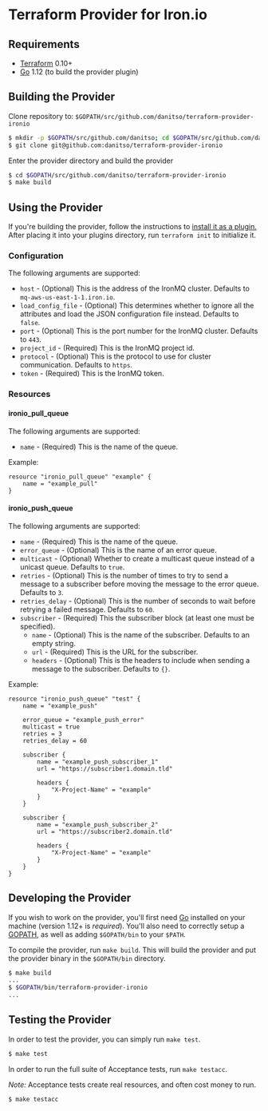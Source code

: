 Terraform Provider for Iron.io
==============================

Requirements
------------

- [Terraform](https://www.terraform.io/downloads.html) 0.10+
- [Go](https://golang.org/doc/install) 1.12 (to build the provider plugin)

Building the Provider
---------------------

Clone repository to: `$GOPATH/src/github.com/danitso/terraform-provider-ironio`

```sh
$ mkdir -p $GOPATH/src/github.com/danitso; cd $GOPATH/src/github.com/danitso
$ git clone git@github.com:danitso/terraform-provider-ironio
```

Enter the provider directory and build the provider

```sh
$ cd $GOPATH/src/github.com/danitso/terraform-provider-ironio
$ make build
```

Using the Provider
----------------------
If you're building the provider, follow the instructions to [install it as a plugin.](https://www.terraform.io/docs/plugins/basics.html#installing-a-plugin) After placing it into your plugins directory,  run `terraform init` to initialize it.

### Configuration

The following arguments are supported:

* `host` - (Optional) This is the address of the IronMQ cluster. Defaults to `mq-aws-us-east-1-1.iron.io`.
* `load_config_file` - (Optional) This determines whether to ignore all the attributes and load the JSON configuration file instead. Defaults to `false`.
* `port` - (Optional) This is the port number for the IronMQ cluster. Defaults to `443`.
* `project_id` - (Required) This is the IronMQ project id.
* `protocol` - (Optional) This is the protocol to use for cluster communication. Defaults to `https`.
* `token` - (Required) This is the IronMQ token.

### Resources

#### ironio_pull_queue

The following arguments are supported:

* `name` - (Required) This is the name of the queue.

Example:

```
resource "ironio_pull_queue" "example" {
    name = "example_pull"
}
```

#### ironio_push_queue

The following arguments are supported:

* `name` - (Required) This is the name of the queue.
* `error_queue` - (Optional) This is the name of an error queue.
* `multicast` - (Optional) Whether to create a multicast queue instead of a unicast queue. Defaults to `true`.
* `retries` - (Optional) This is the number of times to try to send a message to a subscriber before moving the message to the error queue. Defaults to `3`.
* `retries_delay` - (Optional) This is the number of seconds to wait before retrying a failed message. Defaults to `60`.
* `subscriber` - (Required) This the subscriber block (at least one must be specified).
    * `name` - (Optional) This is the name of the subscriber. Defaults to an empty string.
    * `url` - (Required) This is the URL for the subscriber.
    * `headers` - (Optional) This is the headers to include when sending a message to the subscriber. Defaults to `{}`.

Example:

```
resource "ironio_push_queue" "test" {
    name = "example_push"

    error_queue = "example_push_error"
    multicast = true
    retries = 3
    retries_delay = 60

    subscriber {
        name = "example_push_subscriber_1"
        url = "https://subscriber1.domain.tld"

        headers {
            "X-Project-Name" = "example"
        }
    }

    subscriber {
        name = "example_push_subscriber_2"
        url = "https://subscriber2.domain.tld"

        headers {
            "X-Project-Name" = "example"
        }
    }
}
```

Developing the Provider
---------------------------

If you wish to work on the provider, you'll first need [Go](http://www.golang.org) installed on your machine (version 1.12+ is *required*). You'll also need to correctly setup a [GOPATH](http://golang.org/doc/code.html#GOPATH), as well as adding `$GOPATH/bin` to your `$PATH`.

To compile the provider, run `make build`. This will build the provider and put the provider binary in the `$GOPATH/bin` directory.

```sh
$ make build
...
$ $GOPATH/bin/terraform-provider-ironio
...
```

Testing the Provider
---------------------------

In order to test the provider, you can simply run `make test`.

```sh
$ make test
```

In order to run the full suite of Acceptance tests, run `make testacc`.

*Note:* Acceptance tests create real resources, and often cost money to run.

```sh
$ make testacc
```
